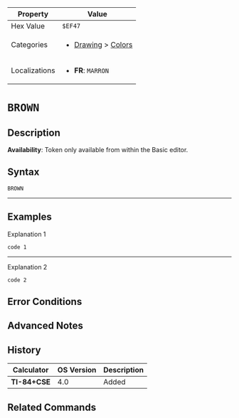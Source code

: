 | Property      | Value |
|---------------|-------|
| Hex Value     | `$EF47`|
| Categories    | <ul><li>[Drawing](<../categories/Drawing.md>) > [Colors](<../categories/Drawing.md#Colors>)</li></ul> |
| Localizations | <ul><li><b>FR</b>: `MARRON`</li></ul> |

# `BROWN`

## Description



<b>Availability</b>: Token only available from within the Basic editor.

## Syntax
`BROWN`

<hr>

## Examples

Explanation 1
```ti-basic
code 1
```
---
Explanation 2
```ti-basic
code 2
```

## Error Conditions


## Advanced Notes


## History
| Calculator | OS Version | Description |
|------------|------------|-------------|
| <b>TI-84+CSE</b> | 4.0 | Added

## Related Commands

    